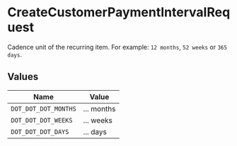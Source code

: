 # CreateCustomerPaymentIntervalRequest

Cadence unit of the recurring item. For example: `12 months`, `52 weeks` or `365 days`.


## Values

| Name                 | Value                |
| -------------------- | -------------------- |
| `DOT_DOT_DOT_MONTHS` | ... months           |
| `DOT_DOT_DOT_WEEKS`  | ... weeks            |
| `DOT_DOT_DOT_DAYS`   | ... days             |